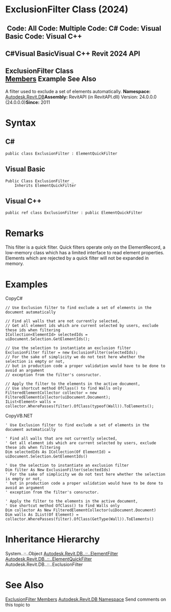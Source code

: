 # ExclusionFilter Class (2024)

﻿
 Code: All Code: Multiple Code: C# Code: Visual Basic Code: Visual C++   
---  
C#Visual BasicVisual C++
Revit 2024 API  
---  
ExclusionFilter Class  
[Members](bb430066-fae7-df60-81a5-e787d6a3b6ea.md "ExclusionFilter Members") Example See Also  
---  
A filter used to exclude a set of elements automatically. 
**Namespace:** [Autodesk.Revit.DB](87546ba7-461b-c646-cbb1-2cb8f5bff8b2.md "Autodesk.Revit.DB Namespace")**Assembly:** RevitAPI (in RevitAPI.dll) Version: 24.0.0.0 (24.0.0.0)**Since:** 2011 
# Syntax
C#  
---  
```text
public class ExclusionFilter : ElementQuickFilter
```
  
Visual Basic  
---  
```text
Public Class ExclusionFilter _
	Inherits ElementQuickFilter
```
  
Visual C++  
---  
```text
public ref class ExclusionFilter : public ElementQuickFilter
```
  
# Remarks
This filter is a quick filter. Quick filters operate only on the ElementRecord, a low-memory class which has a limited interface to read element properties. Elements which are rejected by a quick filter will not be expanded in memory. 
# Examples
CopyC#
```text
// Use Exclusion filter to find exclude a set of elements in the document automatically 

// Find all walls that are not currently selected, 
// Get all element ids which are current selected by users, exclude these ids when filtering
ICollection<ElementId> selectedIds = uiDocument.Selection.GetElementIds();

// Use the selection to instantiate an exclusion filter
ExclusionFilter filter = new ExclusionFilter(selectedIds);
// For the sake of simplicity we do not test here whether the selection is empty or not,
// but in production code a proper validation would have to be done to avoid an argument
// exception from the filter's consructor.

// Apply the filter to the elements in the active document,
// Use shortcut method OfClass() to find Walls only
FilteredElementCollector collector = new FilteredElementCollector(uiDocument.Document);
IList<Element> walls = collector.WherePasses(filter).OfClass(typeof(Wall)).ToElements();
```

CopyVB.NET
```text
' Use Exclusion filter to find exclude a set of elements in the document automatically 

' Find all walls that are not currently selected, 
' Get all element ids which are current selected by users, exclude these ids when filtering
Dim selectedIds As ICollection(Of ElementId) = uiDocument.Selection.GetElementIds()

' Use the selection to instantiate an exclusion filter
Dim filter As New ExclusionFilter(selectedIds)
' For the sake of simplicity we do not test here whether the selection is empty or not,
' but in production code a proper validation would have to be done to avoid an argument
' exception from the filter's consructor.

' Apply the filter to the elements in the active document,
' Use shortcut method OfClass() to find Walls only
Dim collector As New FilteredElementCollector(uiDocument.Document)
Dim walls As IList(Of Element) = collector.WherePasses(filter).OfClass(GetType(Wall)).ToElements()
```

# Inheritance Hierarchy
System..::..Object [Autodesk.Revit.DB..::..ElementFilter](b8b46cbf-9ecc-0745-ec53-c3c3b6510113.md "ElementFilter Class") [Autodesk.Revit.DB..::..ElementQuickFilter](ebc95d82-11fc-69f6-2df1-52331dd36443.md "ElementQuickFilter Class") Autodesk.Revit.DB..::..ExclusionFilter
# See Also
[ExclusionFilter Members](bb430066-fae7-df60-81a5-e787d6a3b6ea.md "ExclusionFilter Members")
[Autodesk.Revit.DB Namespace](87546ba7-461b-c646-cbb1-2cb8f5bff8b2.md "Autodesk.Revit.DB Namespace")
Send comments on this topic to 